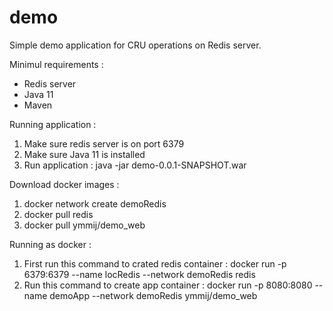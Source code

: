 # demo

Simple demo application for CRU operations on Redis server.

Minimul requirements :

- Redis server
- Java 11
- Maven

Running application :

1. Make sure redis server is on port 6379
2. Make sure Java 11 is installed
3. Run application :
	java -jar demo-0.0.1-SNAPSHOT.war
	
Download docker images :

1. docker network create demoRedis
2. docker pull redis
3. docker pull ymmij/demo_web
	
Running as docker :

1. First run this command to crated redis container : docker run -p 6379:6379 --name locRedis --network demoRedis redis
2. Run this command to create app container : docker run -p 8080:8080 --name demoApp --network demoRedis ymmij/demo_web
